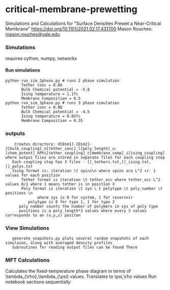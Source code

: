 # critical-membrane-prewetting
  Simulations and Calculations for "Surface Densities Prewet a Near-Critical Membrane"
  	      https://doi.org/10.1101/2021.02.17.431700 
  Mason Rouches: mason.rouches@yale.edu
### Simulations
requires cython, numpy, networkx
#### Run simulations
	python run_sim_2phase.py # runs 2 phase simulation
	       Tether conc = 0.06
	       Bulk Chemical potential = -5.8
	       Ising temperature = 1.1Tc
	       Membrane Composition = 0.5
	python run_sim_3phase.py # runs 3 phase simulation
	       Tether conc = 0.08
	       Bulk Chemical potential = -4.5
	       Ising temperature = 0.85Tc
	       Membrane Composition = 0.35
### outputs 
        Creates directory: d[Dim1]-[Dim2]-J[bulk_coupling]_n[tether_conc]_l[poly_length]_u-[chem_potent]_hPhi[tether_coupling]_c[membrane_comp]_i[ising_coupling] where output files are stored in separate files for each coupling step
	   Each coupling step has 3 files - []_tethers.txt,[]_ising.txt,[]_polys.txt
	   Ising format is: iteration \t spins\n where spins are L^2 +/- 1 values for each position 
           Tether format is iteration \t tether_occ where tether_occ L^2 values 0/1 where 1 means tether is in position X
           Poly format is iteration \t sys \ t polytype \t poly_number \t positions \n
       	          where sys is 0 for system, 1 for reservoir
	    	  polytype is 0 for type 1, 1 for type 2
		  poly number counts the number of polymers in sys of poly type
		  positions is a poly_length*3 values where every 3 values corresponds to an (x,y,z) positon

### View Simulations
       generate_snapshots.py plots several random snapshots of each simulaion, along with averaged density profiles
       Subroutines for reading output files can be found There


### MFT Calculations
  Calculates the fixed-temperature phase diagram in terms of \lambda_{\rho},\lambda_{\psi} values. Translates to \psi,\rho values
  Run notebook sections sequentially

